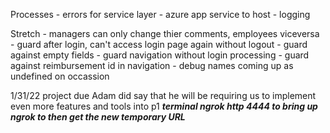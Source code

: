 Processes
    - errors for service layer
    - azure app service to host
    - logging

Stretch
    - managers can only change thier comments, employees viceversa 
    - guard after login, can't access login page again without logout
    - guard against empty fields
    - guard navigation without login processing
    - guard against reimbursement id in navigation
    - debug names coming up as undefined on occassion 

1/31/22
    project due
    Adam did say that he will be requiring us to implement even more features and tools into p1
    ***terminal ngrok http 4444 to bring up ngrok to then get the new temporary URL***

